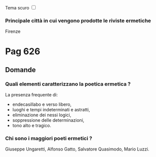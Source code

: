 <link rel="stylesheet" href="../style.css">

<label style="position:static;" for="tema-scuro">Tema scuro
<input type="checkbox" id="tema-scuro"></input>
</label>


### Principale città in cui vengono prodotte le riviste ermetiche
Firenze


# Pag 626
## Domande
### Quali elementi caratterizzano la poetica ermetica ?
La presenza frequente di:
- endecasillabo e verso libero,
- luoghi e tempi indeterminati e astratti,
- eliminazione dei nessi logici,
- soppressione delle determinazioni, 
- tono alto e tragico.


### Chi sono i maggiori poeti ermetici ? 
Giuseppe Ungaretti, Alfonso Gatto, Salvatore Quasimodo, Mario Luzzi.

